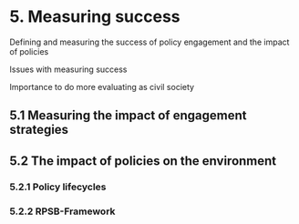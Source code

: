 # 5. Measuring success
Defining and measuring the success of policy engagement and the impact of policies

Issues with measuring success

Importance to do more evaluating as civil society

## 5.1 Measuring the impact of engagement strategies

## 5.2 The impact of policies on the environment
### 5.2.1 Policy lifecycles 
### 5.2.2 RPSB-Framework


